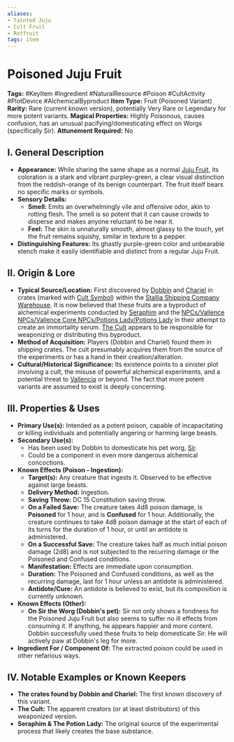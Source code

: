```yaml
---
aliases:
- Tainted Juju
- Cult Fruit
- Rotfruit
tags: item
---
```


# Poisoned Juju Fruit

**Tags:** #KeyItem #Ingredient #NaturalResource #Poison #CultActivity #PlotDevice #AlchemicalByproduct
**Item Type:** Fruit (Poisoned Variant)
**Rarity:** Rare (current known version), potentially Very Rare or Legendary for more potent variants.
**Magical Properties:** Highly Poisonous, causes confusion, has an unusual pacifying/domesticating effect on Worgs (specifically Sir).
**Attunement Required:** No

## I. General Description

* **Appearance:** While sharing the same shape as a normal [Juju Fruit](Juju%20Fruit.md), its coloration is a stark and vibrant purpley-green, a clear visual distinction from the reddish-orange of its benign counterpart. The fruit itself bears no specific marks or symbols.
* **Sensory Details:**
  * **Smell:** Emits an overwhelmingly vile and offensive odor, akin to rotting flesh. The smell is so potent that it can cause crowds to disperse and makes anyone reluctant to be near it.
  * **Feel:** The skin is unnaturally smooth, almost glassy to the touch, yet the fruit remains squishy, similar in texture to a pepper.
* **Distinguishing Features:** Its ghastly purple-green color and unbearable stench make it easily identifiable and distinct from a regular Juju Fruit.

## II. Origin & Lore

* **Typical Source/Location:** First discovered by [Dobbin](players/dobbin-cobblepot-iii/dobbin-cobblepot-iii.md) and [Chariel](players/chariel-von-dutch/chariel-von-dutch.md) in crates (marked with [Cult Symbol](factions/the-cult-of-hallenar/cult-symbol.md)) within the [Stallia Shipping Company Warehouse](places/kingdom-of-minthar/vallencia/stallia-shipping-company-warehouse/stallia-shipping-company-warehouse.md). It is now believed that these fruits are a byproduct of alchemical experiments conducted by [Seraphim](npcs/vallence-npcs/iron-veil-npcs/seraphim-vos/seraphim-vos.md) and the [NPCs/Vallence NPCs/Vallence Core NPCs/Potions Lady/Potions Lady](npcs/vallence-npcs/vallence-core-npcs/potions-lady/potions-lady.md) in their attempt to create an immortality serum. [The Cult](factions/the-cult-of-hallenar/the-cult-of-hallenar.md) appears to be responsible for weaponizing or distributing this byproduct.
* **Method of Acquisition:** Players (Dobbin and Chariel) found them in shipping crates. The cult presumably acquires them from the source of the experiments or has a hand in their creation/alteration.
* **Cultural/Historical Significance:** Its existence points to a sinister plot involving a cult, the misuse of powerful alchemical experiments, and a potential threat to [Vallencia](places/kingdom-of-minthar/vallencia/vallencia.md) or beyond. The fact that more potent variants are assumed to exist is deeply concerning.

## III. Properties & Uses

* **Primary Use(s):** Intended as a potent poison, capable of incapacitating or killing individuals and potentially angering or harming large beasts.
* **Secondary Use(s):**
  * Has been used by Dobbin to domesticate his pet worg, [Sir](players/dobbin-cobblepot-iii/sir/sir.md).
  * Could be a component in even more dangerous alchemical concoctions.
* **Known Effects (Poison - Ingestion):**
  * **Target(s):** Any creature that ingests it. Observed to be effective against large beasts.
  * **Delivery Method:** Ingestion.
  * **Saving Throw:** DC 15 Constitution saving throw.
  * **On a Failed Save:** The creature takes 4d8 poison damage, is **Poisoned** for 1 hour, and is **Confused** for 1 hour. Additionally, the creature continues to take 4d8 poison damage at the start of each of its turns for the duration of 1 hour, or until an antidote is administered.
  * **On a Successful Save:** The creature takes half as much initial poison damage (2d8) and is not subjected to the recurring damage or the Poisoned and Confused conditions.
  * **Manifestation:** Effects are immediate upon consumption.
  * **Duration:** The Poisoned and Confused conditions, as well as the recurring damage, last for 1 hour unless an antidote is administered.
  * **Antidote/Cure:** An antidote is believed to exist, but its composition is currently unknown.
* **Known Effects (Other):**
  * **On Sir the Worg (Dobbin's pet):** Sir not only shows a fondness for the Poisoned Juju Fruit but also seems to suffer no ill effects from consuming it. If anything, he appears happier and more content. Dobbin successfully used these fruits to help domesticate Sir. He will actively paw at Dobbin's leg for more.
* **Ingredient For / Component Of:** The extracted poison could be used in other nefarious ways.

## IV. Notable Examples or Known Keepers

* **The crates found by Dobbin and Chariel:** The first known discovery of this variant.
* **The Cult:** The apparent creators (or at least distributors) of this weaponized version.
* **Seraphim & The Potion Lady:** The original source of the experimental process that likely creates the base substance.
